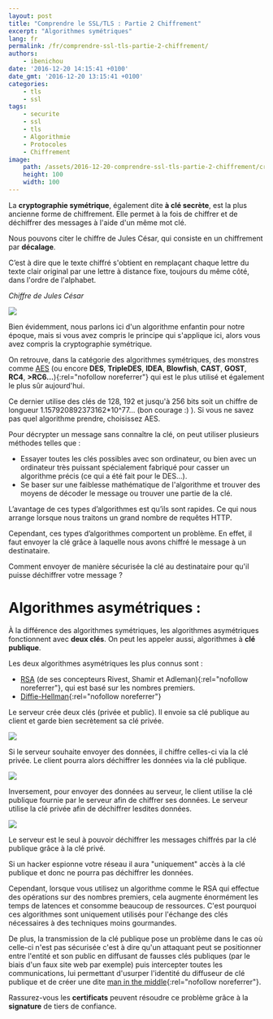 ```yaml
---
layout: post
title: "Comprendre le SSL/TLS : Partie 2 Chiffrement"
excerpt: "Algorithmes symétriques"
lang: fr
permalink: /fr/comprendre-ssl-tls-partie-2-chiffrement/
authors:
    - ibenichou
date: '2016-12-20 14:15:41 +0100'
date_gmt: '2016-12-20 13:15:41 +0100'
categories:
    - tls
    - ssl
tags:
    - securite
    - ssl
    - tls
    - Algorithmie
    - Protocoles
    - Chiffrement
image:
    path: /assets/2016-12-20-comprendre-ssl-tls-partie-2-chiffrement/cryptage.jpg
    height: 100
    width: 100
---
```


La **cryptographie symétrique**, également dite **à clé secrète**, est la plus ancienne forme de chiffrement. Elle permet à la fois de chiffrer et de déchiffrer des messages à l'aide d'un même mot clé.

Nous pouvons citer le chiffre de Jules César, qui consiste en un chiffrement par **décalage**.

C’est à dire que le texte chiffré s'obtient en remplaçant chaque lettre du texte clair original par une lettre à distance fixe, toujours du même côté, dans l'ordre de l'alphabet.

*Chiffre de Jules César*

<img src="{{ site.baseurl }}/assets/2016-12-20-comprendre-ssl-tls-partie-2-chiffrement/caesar3.jpg" />

Bien évidemment, nous parlons ici d'un algorithme enfantin pour notre époque, mais si vous avez compris le principe qui s'applique ici, alors vous avez compris la cryptographie symétrique.

On retrouve, dans la catégorie des algorithmes symétriques, des monstres comme [AES](https://fr.wikipedia.org/wiki/Advanced_Encryption_Standard) (ou encore **DES**, **TripleDES**, **IDEA**, **Blowfish**, **CAST**, **GOST**, **RC4**, **>RC6…**){:rel="nofollow noreferrer"} qui est le plus utilisé et également le plus sûr aujourd'hui.

Ce dernier utilise des clés de 128, 192 et jusqu'à 256 bits soit un chiffre de longueur 1.157920892373162*10^77… (bon courage :) ). Si vous ne savez pas quel algorithme prendre, choisissez AES.

Pour décrypter un message sans connaître la clé, on peut utiliser plusieurs méthodes telles que :
* Essayer toutes les clés possibles avec son ordinateur, ou bien avec un ordinateur très puissant spécialement fabriqué pour casser un algorithme précis (ce qui a été fait pour le DES...).
* Se baser sur une faiblesse mathématique de l'algorithme et trouver des moyens de décoder le message ou trouver une partie de la clé.

L’avantage de ces types d’algorithmes est qu’ils sont rapides. Ce qui nous arrange lorsque nous traitons un grand nombre de requêtes HTTP.

Cependant, ces types d’algorithmes comportent un problème. En effet, il faut envoyer la clé grâce à laquelle nous avons chiffré le message à un destinataire.

Comment envoyer de manière sécurisée la clé au destinataire pour qu'il puisse déchiffrer votre message ?

# Algorithmes asymétriques :

À la différence des algorithmes symétriques, les algorithmes asymétriques fonctionnent avec **deux clés**. On peut les appeler aussi, algorithmes à **clé publique**.

Les deux algorithmes asymétriques les plus connus sont :
* [RSA](https://fr.wikipedia.org/wiki/Chiffrement_RSA) (de ses concepteurs Rivest, Shamir et Adleman){:rel="nofollow noreferrer"}, qui est basé sur les nombres premiers.
* [Diffie-Hellman](https://fr.wikipedia.org/wiki/%C3%89change_de_cl%C3%A9s_Diffie-Hellman){:rel="nofollow noreferrer"}

Le serveur crée deux clés (privée et public). Il envoie sa clé publique au client et garde bien secrètement sa clé privée.

<!--  @todo add image -->
<img src="{{ site.baseurl }}/assets/2016-12-20-comprendre-ssl-tls-partie-2-chiffrement/schema_base_asymetrique.jpg" />

Si le serveur souhaite envoyer des données, il chiffre celles-ci via la clé privée. Le client pourra alors déchiffrer les données via la clé publique.

<!--  @todo add image -->
<img src="{{ site.baseurl }}/assets/2016-12-20-comprendre-ssl-tls-partie-2-chiffrement/schema_base_asymetrique_v2.jpg" />

Inversement, pour envoyer des données au serveur, le client utilise la clé publique fournie par le serveur afin de chiffrer ses données. Le serveur utilise la clé privée afin de déchiffrer lesdites données.

<!--  @todo add image -->
<img src="{{ site.baseurl }}/assets/2016-12-20-comprendre-ssl-tls-partie-2-chiffrement/schema_base_asymetrique_v3.jpg" />

Le serveur est le seul à pouvoir déchiffrer les messages chiffrés par la clé publique grâce à la clé privé.

Si un hacker espionne votre réseau il aura "uniquement" accès à la clé publique et donc ne pourra pas déchiffrer les données.

Cependant, lorsque vous utilisez un algorithme comme le RSA qui effectue des opérations sur des nombres premiers, cela augmente énormément les temps de latences et consomme beaucoup de ressources. C'est pourquoi ces algorithmes sont uniquement utilisés pour l'échange des clés nécessaires à des techniques moins gourmandes.

De plus, la transmission de la clé publique pose un problème dans le cas où celle-ci n'est pas sécurisée c'est à dire qu'un attaquant peut se positionner entre l'entité et son public en diffusant de fausses clés publiques (par le biais d'un faux site web par exemple) puis intercepter toutes les communications, lui permettant d'usurper l'identité du diffuseur de clé publique et de créer une dite [man in the middle](https://fr.wikipedia.org/wiki/Attaque_de_l'homme_du_milieu){:rel="nofollow noreferrer"}.

Rassurez-vous les **certificats** peuvent résoudre ce problème grâce à la **signature** de tiers de confiance.

